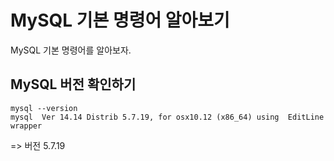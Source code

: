 # MySQL 기본 명령어 알아보기 

MySQL 기본 명령어를 알아보자.

## MySQL 버전 확인하기

```
mysql --version
mysql  Ver 14.14 Distrib 5.7.19, for osx10.12 (x86_64) using  EditLine wrapper
```
=> 버전 5.7.19
